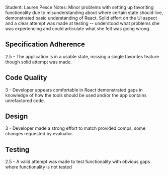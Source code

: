 Student: Lauren Pesce
Notes: Minor problems with setting up favoriting functionality due to misunderstanding about where certain state should live, demonstrated basic understanding of React. Solid effort on the UI aspect and a clear attempt was made at testing -- understood what problems she was experiencing and could articulate what she felt was going wrong.

## Specification Adherence

2.5 - The application is in a usable state, missing a single favorites feature though solid attempt was made.

## Code Quality

3 - Developer appears comfortable in React demonstrated gaps in knowledge of how the tools should be used and/or the app contains unrefactored code.

## Design

3 - Developer made a strong effort to match provided comps, some changes requested by evaluator.

## Testing

2.5 - A valid attempt was made to test functionality with obvious gaps where functionality is not tested
